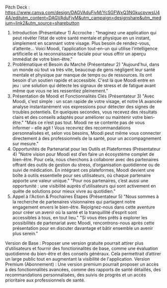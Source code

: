 Pitch Deck : https://www.canva.com/design/DAGVAduFjvM/YcSGFWxQ3NGkucpvwsU44A/editutm_content=DAGVAduFjvM&utm_campaign=designshare&utm_medium=link2&utm_source=sharebutton

1. Introduction (Présentateur 1)
Accroche : "Imaginez une application qui peut révéler l’état de votre santé mentale et physique en un instant, simplement en scannant votre visage. Plus besoin de rendez-vous, d’attente… Voici Moodi, l’application tout-en-un qui utilise l’intelligence artificielle et la reconnaissance faciale pour vous offrir un aperçu immédiat de votre bien-être."
2. Problématique et Besoin du Marché (Présentateur 2)
"Aujourd'hui, dans un monde où tout va très vite, beaucoup de gens négligent leur santé mentale et physique par manque de temps ou de ressources. Ils ont besoin d'un soutien rapide et accessible. C'est là que Moodi entre en jeu : une solution qui détecte les signaux de stress et de fatigue avant même que vous ne les ressentiez pleinement."
3. Présentation de Moodi et Fonctionnalités Clés (Présentateur 3)
"Avec Moodi, c'est simple : un scan rapide de votre visage, et notre IA avancée analyse instantanément vos expressions pour détecter des signes de troubles potentiels. En quelques secondes, vous recevez des résultats clairs et des conseils adaptés pour améliorer ou maintenir votre bien-être."
"Mais ce n’est pas tout. Moodi ne se contente pas de vous informer – elle agit ! Vous recevrez des recommandations personnalisées et, selon vos besoins, Moodi peut même vous connecter directement à des professionnels de la santé, pour un accompagnement sur mesure."
4. Opportunités de Partenariat pour les Outils et Plateformes (Présentateur 4)
"Notre vision pour Moodi est d’en faire un écosystème complet de bien-être. Pour cela, nous cherchons à collaborer avec des partenaires offrant des outils de gestion du stress, d’organisation quotidienne ou de suivi de médication. En intégrant ces plateformes, Moodi devient une boîte à outils essentielle pour ses utilisateurs, où chaque partenaire apporte une valeur unique."
"Pour nos partenaires, c’est aussi une opportunité : une visibilité auprès d’utilisateurs qui sont activement en quête de solutions pour mieux vivre au quotidien."
5. Appel à l'Action & Prochaines Étapes (Présentateur 5)
"Nous sommes à la recherche de partenaires visionnaires qui partagent notre engagement envers le bien-être. Rejoignez-nous dans cette aventure pour créer un avenir où la santé et la tranquillité d’esprit sont accessibles à tous, en tout lieu."
"Si vous êtes prêts à explorer les possibilités de partenariat avec Moodi, rencontrons-nous après cette présentation pour en discuter davantage et bâtir ensemble un avenir plus serein."

Version de Base : Proposer une version gratuite pourrait attirer plus d’utilisateurs et fournir des fonctionnalités de base, comme une évaluation quotidienne du bien-être et des conseils généraux. Cela permettrait d’attirer un large public tout en augmentant la visibilité de l'application.
Version Premium (Abonnement) : Une version premium pourrait proposer un accès à des fonctionnalités avancées, comme des rapports de santé détaillés, des recommandations personnalisées, des suivis de progrès et un accès prioritaire aux professionnels de santé.
